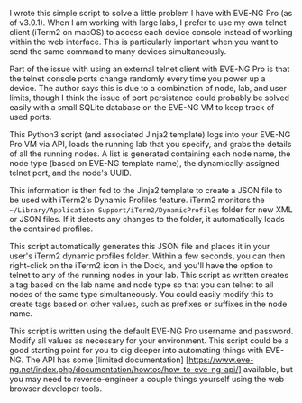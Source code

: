 I wrote this simple script to solve a little problem I have with EVE-NG Pro
(as of v3.0.1). When I am working with large labs, I prefer to use my own
telnet client (iTerm2 on macOS) to access each device console instead of
working within the web interface. This is particularly important when you
want to send the same command to many devices simultaneously.

Part of the issue with using an external telnet client with EVE-NG Pro is
that the telnet console ports change randomly every time you power up a
device. The author says this is due to a combination of node, lab, and user
limits, though I think the issue of port persistance could probably be solved
easily with a small SQLite database on the EVE-NG VM to keep track of used ports.

This Python3 script (and associated Jinja2 template) logs into your EVE-NG Pro
VM via API, loads the running lab that you specify, and grabs the details of
all the running nodes. A list is generated containing each node name,
the node type (based on EVE-NG template name), the dynamically-assigned telnet
port, and the node's UUID.

This information is then fed to the Jinja2 template to create a JSON file
to be used with iTerm2's Dynamic Profiles feature. iTerm2 monitors the
`~/Library/Application Support/iTerm2/DynamicProfiles` folder for new XML or
JSON files. If it detects any changes to the folder, it automatically loads
the contained profiles. 

This script automatically generates this JSON file and places it in your
user's iTerm2 dynamic profiles folder. Within a few seconds, you can then
right-click on the iTerm2 icon in the Dock, and you'll have the option to
telnet to any of the running nodes in your lab. This script as written
creates a tag based on the lab name and node type so that you can telnet
to all nodes of the same type simultaneously. You could easily modify this
to create tags based on other values, such as prefixes or suffixes in the
node name.

This script is written using the default EVE-NG Pro username and password.
Modify all values as necessary for your environment. This script could be
a good starting point for you to dig deeper into automating things with
EVE-NG. The API has some [limited documentation]
[https://www.eve-ng.net/index.php/documentation/howtos/how-to-eve-ng-api/]
available, but you may need to reverse-engineer a couple things yourself
using the web browser developer tools.
